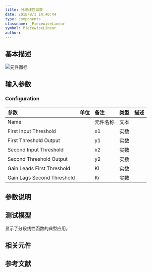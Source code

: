 ```yaml
---
title: 分段线性函数
date: 2018/8/1 14:40:44
type: components
classname: _PiecewiseLinear
symbol: PiecewiseLinear
author: 
---
```

## <span id="comp_desc">基本描述</span>
![元件图标]()

## <span id="comp_params">输入参数</span>
### <span id="comp_params_group_Configuration">Configuration</span>
| 参数 | 单位 | 备注 | 类型 | 描述 |
| :--- | :--- | :--- | :--: | :--- |
| <span id="comp_params_param_Name">Name</span> |  | 元件名称 | 文本 |  |
| <span id="comp_params_param_X1">First Input Threshold</span> |  | x1 | 实数 |  |
| <span id="comp_params_param_y1">First Threshold Output</span> |  | y1 | 实数 |  |
| <span id="comp_params_param_x2">Second Input Threshold</span> |  | x2 | 实数 |  |
| <span id="comp_params_param_y2">Second Threshold Output</span> |  | y2 | 实数 |  |
| <span id="comp_params_param_kl">Gain Leads First Threshold</span> |  | Kl | 实数 |  |
| <span id="comp_params_param_kr">Gain Lags Second Threshold</span> |  | Kr | 实数 |  |

[Name]: #comp_params_param_Name "Name"
[First Input Threshold]: #comp_params_param_X1 "First Input Threshold"
[First Threshold Output]: #comp_params_param_y1 "First Threshold Output"
[Second Input Threshold]: #comp_params_param_x2 "Second Input Threshold"
[Second Threshold Output]: #comp_params_param_y2 "Second Threshold Output"
[Gain Leads First Threshold]: #comp_params_param_kl "Gain Leads First Threshold"
[Gain Lags Second Threshold]: #comp_params_param_kr "Gain Lags Second Threshold"


## <span id="comp_remarks">参数说明</span>


## <span id="comp_example">测试模型</span>
[<test name>](<test link>)显示了分段线性函数的典型应用。

## <span id="comp_seealso">相关元件</span>

## <span id="comp_ref">参考文献</span>



